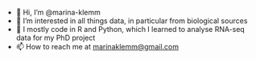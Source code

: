 - 👋 Hi, I’m @marina-klemm
- 👀 I’m interested in all things data, in particular from biological sources
- 🌱 I mostly code in R and Python, which I learned to analyse RNA-seq data for my PhD project
- 📫 How to reach me at marinaklemm@gmail.com

<!---
marina-klemm/marina-klemm is a ✨ special ✨ repository because its `README.md` (this file) appears on your GitHub profile.
You can click the Preview link to take a look at your changes.
--->
